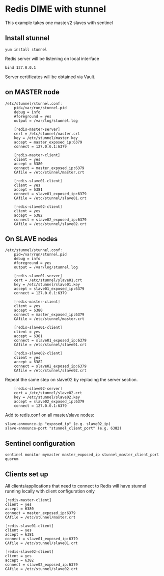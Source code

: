 # Redis DIME with stunnel

This example takes one master/2 slaves with sentinel

## Install stunnel

```yum install stunnel```

Redis server will be listening on local interface

```bind 127.0.0.1```

Server certificates will be obtained via Vault.

## on MASTER node

```
/etc/stunnel/stunnel.conf:
	pid=/var/run/stunnel.pid
	debug = info
	#foreground = yes
	output = /var/log/stunnel.log
	 
	[redis-master-server]
	cert = /etc/stunnel/master.crt
	key = /etc/stunnel/master.key
	accept = master_exposed_ip:6379
	connect = 127.0.0.1:6379
	
	[redis-master-client]
	client = yes
	accept = 6380
	connect = master_exposed_ip:6379
	CAfile = /etc/stunnel/master.crt
	
	[redis-slave01-client]
	client = yes
	accept = 6381
	connect = slave01_exposed_ip:6379
	CAfile = /etc/stunnel/slave01.crt
	
	[redis-slave02-client]
	client = yes
	accept = 6382
	connect = slave02_exposed_ip:6379
	CAfile = /etc/stunnel/slave02.crt
```


## On SLAVE nodes

 
```
/etc/stunnel/stunnel.conf:
	pid=/var/run/stunnel.pid
	debug = info
	#foreground = yes
	output = /var/log/stunnel.log
	 
	[redis-slave01-server]
	cert = /etc/stunnel/slave01.crt
	key = /etc/stunnel/slave01.key
	accept = slave01_exposed_ip:6379
	connect = 127.0.0.1:6379
	
	[redis-master-client]
	client = yes
	accept = 6380
	connect = master_exposed_ip:6379
	CAfile = /etc/stunnel/master.crt
	
	[redis-slave01-client]
	client = yes
	accept = 6381
	connect = slave01_exposed_ip:6379
	CAfile = /etc/stunnel/slave01.crt
	
	[redis-slave02-client]
	client = yes
	accept = 6382
	connect = slave02_exposed_ip:6379
	CAfile = /etc/stunnel/slave02.crt
```

Repeat the same step on slave02 by replacing the server section.

```
	[redis-slave02-server]
	cert = /etc/stunnel/slave02.crt
	key = /etc/stunnel/slave02.key
	accept = slave02_exposed_ip:6379
	connect = 127.0.0.1:6379
```
 

Add to redis.conf on all master/slave nodes:

```
slave-announce-ip "exposed_ip" (e.g. slave02_ip)
slave-announce-port "stunnel_client_port" (e.g. 6382)
```


## Sentinel configuration

```sentinel monitor mymaster master_exposed_ip stunnel_master_client_port quorum```


## Clients set up

All clients/applications that need to connect to Redis will have stunnel running locally with client configuration only

```
[redis-master-client]
client = yes
accept = 6380
connect = master_exposed_ip:6379
CAfile = /etc/stunnel/master.crt

[redis-slave01-client]
client = yes
accept = 6381
connect = slave01_exposed_ip:6379
CAfile = /etc/stunnel/slave01.crt

[redis-slave02-client]
client = yes
accept = 6382
connect = slave02_exposed_ip:6379
CAfile = /etc/stunnel/slave02.crt
```
